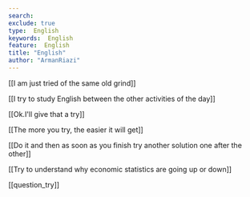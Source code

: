 ```yaml
---
search:
exclude: true
type:  English
keywords:  English
feature:  English
title: "English"
author: "ArmanRiazi"
---
```


 [[I am just tried of the same old grind]]

 [[I try to study English between the other activities of the day]]

 [[Ok.I'll give that a try]]

 [[The more you try, the easier it will get]]

 [[Do it and then as soon as you finish try another solution one after the other]]

 [[Try to understand why economic statistics are going up or down]]
 
 [[question_try]]